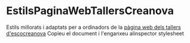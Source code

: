 # EstilsPaginaWebTallersCreanova
Estils millorats i adaptats per a ordinadors de la [pàgina web dels tallers d'escocreanova](http://alumnes.collegicreanova.org)
Copieu el document i l'enganxeu alinspector stylesheet
